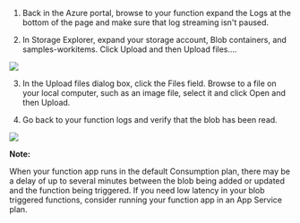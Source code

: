 1. Back in the Azure portal, browse to your function expand the Logs at the bottom of the page and make sure that log streaming isn't paused.

2. In Storage Explorer, expand your storage account, Blob containers, and samples-workitems. Click Upload and then Upload files....

![](https://github.com/fenago/katacoda-scenarios/raw/master/azure-functions/azure-functions-trigger-blob/steps/5/1.png)

3. In the Upload files dialog box, click the Files field. Browse to a file on your local computer, such as an image file, select it and click Open and then Upload.

4. Go back to your function logs and verify that the blob has been read.

![](https://github.com/fenago/katacoda-scenarios/raw/master/azure-functions/azure-functions-trigger-blob/steps/5/4.png)

**Note:**

When your function app runs in the default Consumption plan, there may be a delay of up to several minutes between the blob being added or updated and the function being triggered. If you need low latency in your blob triggered functions, consider running your function app in an App Service plan.